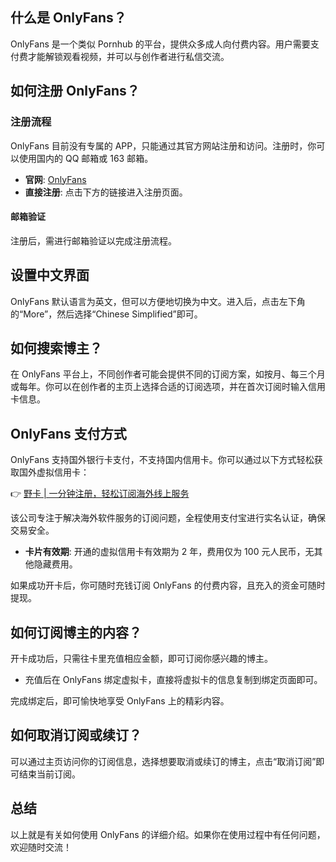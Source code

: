## 什么是 OnlyFans？

OnlyFans 是一个类似 Pornhub 的平台，提供众多成人向付费内容。用户需要支付费才能解锁观看视频，并可以与创作者进行私信交流。

## 如何注册 OnlyFans？

### 注册流程

OnlyFans 目前没有专属的 APP，只能通过其官方网站注册和访问。注册时，你可以使用国内的 QQ 邮箱或 163 邮箱。

- **官网**: [OnlyFans](https://onlyfans.com/)
- **直接注册**: 点击下方的链接进入注册页面。
  
#### 邮箱验证

注册后，需进行邮箱验证以完成注册流程。

## 设置中文界面

OnlyFans 默认语言为英文，但可以方便地切换为中文。进入后，点击左下角的“More”，然后选择“Chinese Simplified”即可。

## 如何搜索博主？

在 OnlyFans 平台上，不同创作者可能会提供不同的订阅方案，如按月、每三个月或每年。你可以在创作者的主页上选择合适的订阅选项，并在首次订阅时输入信用卡信息。

## OnlyFans 支付方式

OnlyFans 支持国外银行卡支付，不支持国内信用卡。你可以通过以下方式轻松获取国外虚拟信用卡：

👉 [野卡 | 一分钟注册，轻松订阅海外线上服务](https://bit.ly/bewildcard)

该公司专注于解决海外软件服务的订阅问题，全程使用支付宝进行实名认证，确保交易安全。

- **卡片有效期**: 开通的虚拟信用卡有效期为 2 年，费用仅为 100 元人民币，无其他隐藏费用。

如果成功开卡后，你可随时充钱订阅 OnlyFans 的付费内容，且充入的资金可随时提现。

## 如何订阅博主的内容？

开卡成功后，只需往卡里充值相应金额，即可订阅你感兴趣的博主。

- 充值后在 OnlyFans 绑定虚拟卡，直接将虚拟卡的信息复制到绑定页面即可。

完成绑定后，即可愉快地享受 OnlyFans 上的精彩内容。

## 如何取消订阅或续订？

可以通过主页访问你的订阅信息，选择想要取消或续订的博主，点击“取消订阅”即可结束当前订阅。

## 总结

以上就是有关如何使用 OnlyFans 的详细介绍。如果你在使用过程中有任何问题，欢迎随时交流！